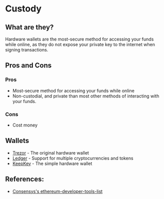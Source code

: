 # Custody

## What are they?

Hardware wallets are the most-secure method for accessing your funds while online, as they do not expose your private key to the internet when signing transactions.

## Pros and Cons

### Pros

* Most-secure method for accessing your funds while online
* Non-custodial, and private than most other methods of interacting with your funds.

### Cons

* Cost money

## Wallets

* [Trezor](https://trezor.io) - The original hardware wallet
* [Ledger](https://ledgerwallet.com) - Support for multiple cryptocurrencies and tokens
* [KeepKey](https://keepkey.com) - The simple hardware wallet

## References:

* [Consensys's ethereum-developer-tools-list](https://github.com/ConsenSys/ethereum-developer-tools-list/blob/master/EcosystemResources.md)


